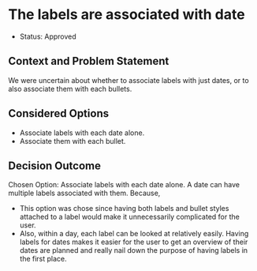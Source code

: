# The labels are associated with date

* Status: Approved <!-- optional -->

## Context and Problem Statement

We were uncertain about whether to associate labels with just dates, or to also associate them with each bullets.


## Considered Options

* Associate labels with each date alone.
* Associate them with each bullet.

## Decision Outcome


Chosen Option: Associate labels with each date alone. A date can have multiple labels associated with them. Because,
 - This option was chose since having both labels and bullet styles attached to a label would make it unnecessarily complicated for the user. 
 - Also, within a day, each label can be looked at relatively easily. Having labels for dates makes it easier for the user to get an overview of their dates are planned and really nail down the purpose of having labels in the first place.